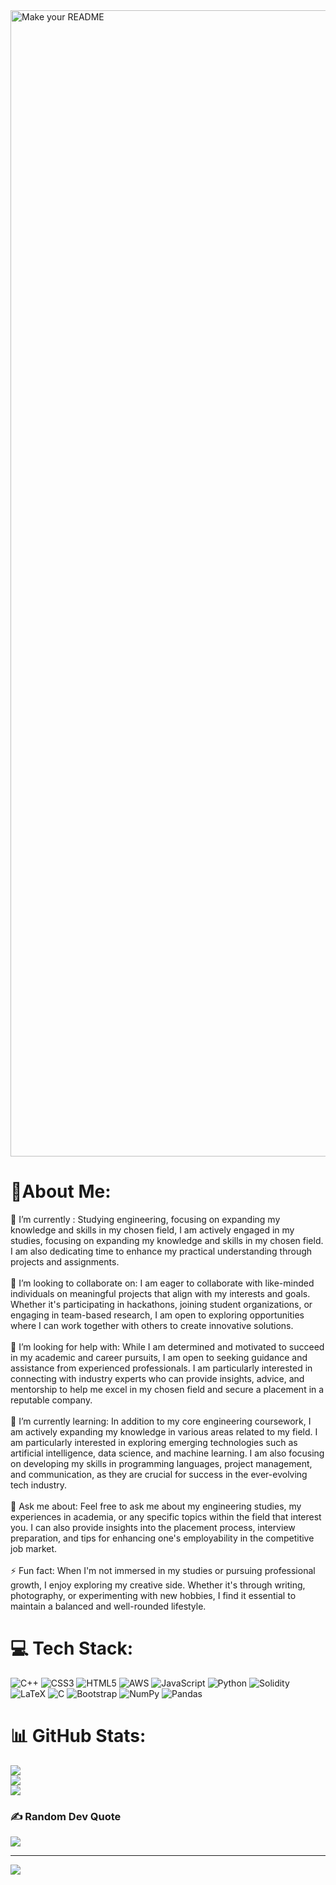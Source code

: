 
<img width="1834" alt="Make your README" src="https://github.com/pranav-nani/pranav-nani/assets/88759848/2ef8786e-c2c4-444b-beb2-b829b5e82cf3">

# 💫About Me:
🔭 I’m currently : Studying engineering, focusing on expanding my knowledge and skills in my chosen field, I am actively engaged in my studies, focusing on expanding my knowledge and skills in my chosen field. I am also dedicating time to enhance my practical understanding through projects and assignments.<br><br>👯 I’m looking to collaborate on: I am eager to collaborate with like-minded individuals on meaningful projects that align with my interests and goals. Whether it's participating in hackathons, joining student organizations, or engaging in team-based research, I am open to exploring opportunities where I can work together with others to create innovative solutions.<br><br>🤝 I’m looking for help with: While I am determined and motivated to succeed in my academic and career pursuits, I am open to seeking guidance and assistance from experienced professionals. I am particularly interested in connecting with industry experts who can provide insights, advice, and mentorship to help me excel in my chosen field and secure a placement in a reputable company.<br><br>🌱 I’m currently learning: In addition to my core engineering coursework, I am actively expanding my knowledge in various areas related to my field. I am particularly interested in exploring emerging technologies such as artificial intelligence, data science, and machine learning. I am also focusing on developing my skills in programming languages, project management, and communication, as they are crucial for success in the ever-evolving tech industry.<br><br>💬 Ask me about: Feel free to ask me about my engineering studies, my experiences in academia, or any specific topics within the field that interest you. I can also provide insights into the placement process, interview preparation, and tips for enhancing one's employability in the competitive job market.<br><br>⚡ Fun fact: When I'm not immersed in my studies or pursuing professional growth, I enjoy exploring my creative side. Whether it's through writing, photography, or experimenting with new hobbies, I find it essential to maintain a balanced and well-rounded lifestyle.


# 💻 Tech Stack:
![C++](https://img.shields.io/badge/c++-%2300599C.svg?style=for-the-badge&logo=c%2B%2B&logoColor=white) ![CSS3](https://img.shields.io/badge/css3-%231572B6.svg?style=for-the-badge&logo=css3&logoColor=white) ![HTML5](https://img.shields.io/badge/html5-%23E34F26.svg?style=for-the-badge&logo=html5&logoColor=white) ![AWS](https://img.shields.io/badge/AWS-%23FF9900.svg?style=for-the-badge&logo=amazon-aws&logoColor=white) ![JavaScript](https://img.shields.io/badge/javascript-%23323330.svg?style=for-the-badge&logo=javascript&logoColor=%23F7DF1E) ![Python](https://img.shields.io/badge/python-3670A0?style=for-the-badge&logo=python&logoColor=ffdd54) ![Solidity](https://img.shields.io/badge/Solidity-%23363636.svg?style=for-the-badge&logo=solidity&logoColor=white) ![LaTeX](https://img.shields.io/badge/latex-%23008080.svg?style=for-the-badge&logo=latex&logoColor=white) ![C](https://img.shields.io/badge/c-%2300599C.svg?style=for-the-badge&logo=c&logoColor=white) ![Bootstrap](https://img.shields.io/badge/bootstrap-%23563D7C.svg?style=for-the-badge&logo=bootstrap&logoColor=white) ![NumPy](https://img.shields.io/badge/numpy-%23013243.svg?style=for-the-badge&logo=numpy&logoColor=white) ![Pandas](https://img.shields.io/badge/pandas-%23150458.svg?style=for-the-badge&logo=pandas&logoColor=white)
# 📊 GitHub Stats:
![](https://github-readme-stats.vercel.app/api?username=pranav-nani&theme=dark&hide_border=false&include_all_commits=false&count_private=false)<br/>
![](https://github-readme-streak-stats.herokuapp.com/?user=pranav-nani&theme=dark&hide_border=false)<br/>
![](https://github-readme-stats.vercel.app/api/top-langs/?username=pranav-nani&theme=dark&hide_border=false&include_all_commits=false&count_private=false&layout=compact)

### ✍️ Random Dev Quote
![](https://quotes-github-readme.vercel.app/api?type=horizontal&theme=radical)

---
[![](https://visitcount.itsvg.in/api?id=pranav-nani&icon=0&color=0)](https://visitcount.itsvg.in)

<!-- Proudly created with GPRM ( https://gprm.itsvg.in ) -->
